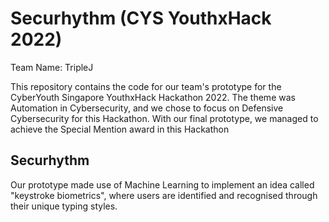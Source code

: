 # Securhythm (CYS YouthxHack 2022)

Team Name: TripleJ

This repository contains the code for our team's prototype for the CyberYouth Singapore YouthxHack Hackathon 2022. The theme was Automation in Cybersecurity, and we chose to focus on Defensive Cybersecurity for this Hackathon. With our final prototype, we managed to achieve the Special Mention award in this Hackathon

## Securhythm
Our prototype made use of Machine Learning to implement an idea called "keystroke biometrics", where users are identified and recognised through their unique typing styles.
